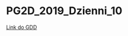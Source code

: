 # PG2D_2019_Dzienni_10
[Link do GDD](https://docs.google.com/document/d/15cJs8IMgEfzS7tO4YMeHfQWIPSGfEK813C9YarawvMA/edit?usp=sharing)